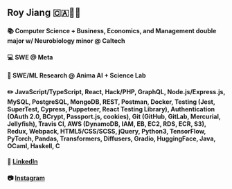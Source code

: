 

<!--
**rjiang12/rjiang12** is a ✨ _special_ ✨ repository because its `README.md` (this file) appears on your GitHub profile.

Here are some ideas to get you started:

- 🔭 I’m currently working on ...
- 🌱 I’m currently learning ...
- 👯 I’m looking to collaborate on ...
- 🤔 I’m looking for help with ...
- 💬 Ask me about ...
- 📫 How to reach me: ...
- 😄 Pronouns: ...
- ⚡ Fun fact: ...
-->
## Roy Jiang :canada::man_technologist:
#### :books: Computer Science + Business, Economics, and Management double major w/ Neurobiology minor @ Caltech
#### :computer: SWE @ Meta
#### :microscope: SWE/ML Research @ Anima AI + Science Lab
#### :pencil2: JavaScript/TypeScript, React, Hack/PHP, GraphQL, Node.js/Express.js, MySQL, PostgreSQL, MongoDB, REST, Postman, Docker, Testing (Jest, SuperTest, Cypress, Puppeteer, React Testing Library), Authentication (OAuth 2.0, BCrypt, Passport.js, cookies), Git (GitHub, GitLab, Mercurial, Jellyfish), Travis CI, AWS (DynamoDB, IAM, EB, EC2, RDS, ECR, S3), Redux, Webpack, HTML5/CSS/SCSS, jQuery, Python3, TensorFlow, PyTorch, Pandas, Transformers, Diffusers, Gradio, HuggingFace, Java, OCaml, Haskell, C


#### :handshake: [LinkedIn](https://www.linkedin.com/in/royjiang2025/)
#### :camera: [Instagram](https://www.instagram.com/rjiang_12/) 
